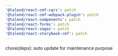 ```yaml
---
'@talend/react-cmf-cqrs': patch
'@talend/react-cmf-webpack-plugin': patch
'@talend/react-components': patch
'@talend/react-forms': patch
'@talend/react-sagas': patch
'@talend/react-storybook-cmf': patch
---
```


chore(deps): auto update for maintenance purpose
